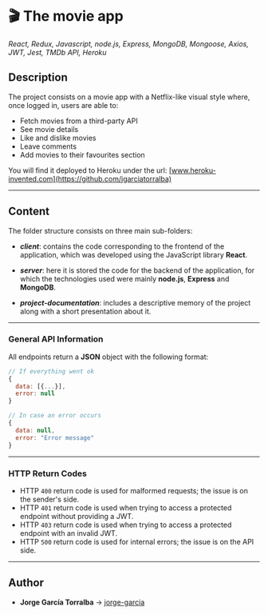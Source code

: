 # 🎬 The movie app

_React, Redux, Javascript, node.js, Express, MongoDB, Mongoose, Axios, JWT, Jest, TMDb API, Heroku_

## Description

The project consists on a movie app with a Netflix-like visual style where, once logged in, users are able to:

- Fetch movies from a third-party API
- See movie details
- Like and dislike movies
- Leave comments
- Add movies to their favourites section

You will find it deployed to Heroku under the url: [www.heroku-invented.com](https://github.com/jgarciatorralba)

---

## Content

The folder structure consists on three main sub-folders:

- _**client**_: contains the code corresponding to the frontend of the application, which was developed using the JavaScript library **React**.

- _**server**_: here it is stored the code for the backend of the application, for which the technologies used were mainly **node.js**, **Express** and **MongoDB**.

- _**project-documentation**_: includes a descriptive memory of the project along with a short presentation about it.

---

### General API Information

All endpoints return a **JSON** object with the following format:

```javascript
// If everything went ok
{
  data: [{...}],
  error: null
}

// In case an error occurs
{
  data: null,
  error: "Error message"
}
```

---

### HTTP Return Codes

- HTTP `400` return code is used for malformed requests; the issue is on the sender's side.
- HTTP `401` return code is used when trying to access a protected endpoint without providing a JWT.
- HTTP `403` return code is used when trying to access a protected endpoint with an invalid JWT.
- HTTP `500` return code is used for internal errors; the issue is on the API side.

---

## Author

- **Jorge García Torralba** &#8594; [jorge-garcia](https://github.com/jgarciatorralba)
